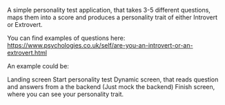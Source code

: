 A simple personality test application, that takes 3-5 different questions, maps them into a score and produces a personality trait of either Introvert or Extrovert.

You can find examples of questions here: https://www.psychologies.co.uk/self/are-you-an-introvert-or-an-extrovert.html

An example could be:

Landing screen
Start personality test
Dynamic screen, that reads question and answers from a the backend (Just mock the backend)
Finish screen, where you can see your personality trait.

